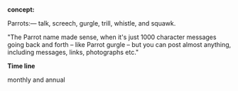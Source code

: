 **concept:**

Parrots:— talk, screech, gurgle, trill, whistle, and squawk.

"The Parrot name made sense, when it's just 1000 character messages going back and forth – like Parrot gurgle – but you can post almost anything, including messages, links, photographs etc."

**Time line**

monthly and annual

